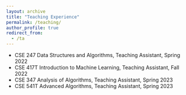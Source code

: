 ```yaml
---
layout: archive
title: "Teaching Experience"
permalink: /teaching/
author_profile: true
redirect_from:
  - /ta
---
```


<!-- Teaching Experience
====== -->
* CSE 247 Data Structures and Algorithms, Teaching Assistant, Spring 2022
* CSE 417T Introduction to Machine Learning, Teaching Assistant, Fall 2022
* CSE 347 Analysis of Algorithms, Teaching Assistant, Spring 2023
* CSE 541T Advanced Algorithms, Teaching Assistant, Spring 2023